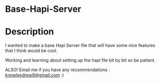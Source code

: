 # Base-Hapi-Server

# Description 

I wanted to make a base Hapi Server file that will have some nice features that I think would be cool. 

Working and learning about setting up the hapi file bit by bit so be patient. 

ALSO! Email me if you have any recommendations : knowlesdrew9@gmail.com :)
